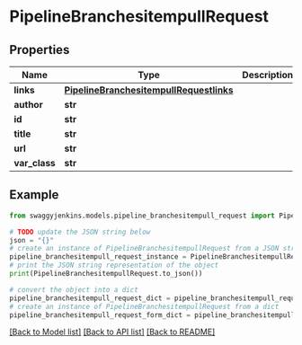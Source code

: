 # PipelineBranchesitempullRequest


## Properties

Name | Type | Description | Notes
------------ | ------------- | ------------- | -------------
**links** | [**PipelineBranchesitempullRequestlinks**](PipelineBranchesitempullRequestlinks.md) |  | [optional] 
**author** | **str** |  | [optional] 
**id** | **str** |  | [optional] 
**title** | **str** |  | [optional] 
**url** | **str** |  | [optional] 
**var_class** | **str** |  | [optional] 

## Example

```python
from swaggyjenkins.models.pipeline_branchesitempull_request import PipelineBranchesitempullRequest

# TODO update the JSON string below
json = "{}"
# create an instance of PipelineBranchesitempullRequest from a JSON string
pipeline_branchesitempull_request_instance = PipelineBranchesitempullRequest.from_json(json)
# print the JSON string representation of the object
print(PipelineBranchesitempullRequest.to_json())

# convert the object into a dict
pipeline_branchesitempull_request_dict = pipeline_branchesitempull_request_instance.to_dict()
# create an instance of PipelineBranchesitempullRequest from a dict
pipeline_branchesitempull_request_form_dict = pipeline_branchesitempull_request.from_dict(pipeline_branchesitempull_request_dict)
```
[[Back to Model list]](../README.md#documentation-for-models) [[Back to API list]](../README.md#documentation-for-api-endpoints) [[Back to README]](../README.md)


